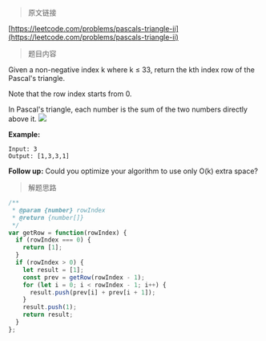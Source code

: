 > 原文链接

[https://leetcode.com/problems/pascals-triangle-ii](https://leetcode.com/problems/pascals-triangle-ii)

> 题目内容

Given a non-negative index k where k ≤ 33, return the kth index row of the Pascal's triangle.

Note that the row index starts from 0.

In Pascal's triangle, each number is the sum of the two numbers directly above it.
![](https://upload.wikimedia.org/wikipedia/commons/0/0d/PascalTriangleAnimated2.gif)

**Example:**

```
Input: 3
Output: [1,3,3,1]
```

**Follow up:**
Could you optimize your algorithm to use only O(k) extra space?

> 解题思路

```js
/**
 * @param {number} rowIndex
 * @return {number[]}
 */
var getRow = function(rowIndex) {
  if (rowIndex === 0) {
    return [1];
  }
  if (rowIndex > 0) {
    let result = [1];
    const prev = getRow(rowIndex - 1);
    for (let i = 0; i < rowIndex - 1; i++) {
      result.push(prev[i] + prev[i + 1]);
    }
    result.push(1);
    return result;
  }
};
```
